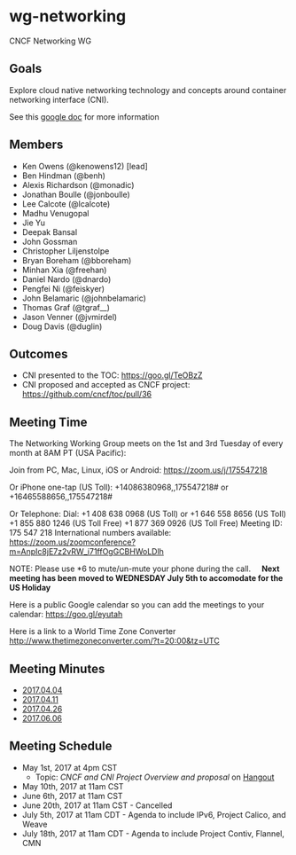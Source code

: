 # wg-networking

CNCF Networking WG

## Goals

Explore cloud native networking technology and concepts around container networking interface (CNI).

See this [google doc](https://docs.google.com/document/d/15uuifCseiyUk5kPfnX5Cdj4VNjo79KkmFxm-_HisR3M/edit?usp=sharing) for more information

## Members

* Ken Owens (@kenowens12) [lead]
* Ben Hindman (@benh)
* Alexis Richardson (@monadic)
* Jonathan Boulle (@jonboulle)
* Lee Calcote (@lcalcote)
* Madhu Venugopal
* Jie Yu
* Deepak Bansal
* John Gossman
* Christopher Liljenstolpe
* Bryan Boreham (@bboreham)
* Minhan Xia (@freehan)
* Daniel Nardo (@dnardo)
* Pengfei Ni (@feiskyer)
* John Belamaric (@johnbelamaric)
* Thomas Graf (@tgraf__)
* Jason Venner (@jvmirdel)
* Doug Davis (@duglin)

## Outcomes

* CNI presented to the TOC: https://goo.gl/TeOBzZ
* CNI proposed and accepted as CNCF project: https://github.com/cncf/toc/pull/36

## Meeting Time

The Networking Working Group meets on the 1st and 3rd Tuesday of every month at 8AM PT (USA Pacific):

Join from PC, Mac, Linux, iOS or Android: https://zoom.us/j/175547218

Or iPhone one-tap (US Toll):  +14086380968,,175547218# or +16465588656,,175547218#

Or Telephone:
    Dial: +1 408 638 0968 (US Toll) or +1 646 558 8656 (US Toll)
    +1 855 880 1246 (US Toll Free)
    +1 877 369 0926 (US Toll Free)
    Meeting ID: 175 547 218
    International numbers available: https://zoom.us/zoomconference?m=AnpIc8jE7z2vRW_i71ffOgGCBHWoLDlh
    
NOTE: Please use *6 to mute/un-mute your phone during the call.
    
**Next meeting has been moved to WEDNESDAY July 5th to accomodate for the US Holiday**
    
Here is a public Google calendar so you can add the meetings to your calendar: https://goo.gl/eyutah

Here is a link to a World Time Zone Converter http://www.thetimezoneconverter.com/?t=20:00&tz=UTC

## Meeting Minutes

* [2017.04.04](https://docs.google.com/document/d/1rtbk27edum429Q5sEM5IP5FIu2i3qm7naXhZxFFJWs4/edit#) 
* [2017.04.11 ](https://docs.google.com/document/d/1pe5uT_kYJE5zpIMIUE-g9l1ycRF9phOYTq4bcCcSXdw/edit?usp=sharing)
* [2017.04.26](https://docs.google.com/document/d/1g0urMfnlWcDeIqxWtxyEwhMbcjYz4tSvKeAhDCjNT-Q/edit?usp=sharing)
* [2017.06.06](https://docs.google.com/document/d/11oqkQ2OM8120tstCjbwfZ-1RqKyKtVd7c2jCUfiKWfo/edit?usp=sharing)

## Meeting Schedule

* May 1st, 2017 at 4pm CST
  * Topic: _CNCF and CNI Project Overview and proposal_ on [Hangout](https://plus.google.com/hangouts/_/calendar/a2VuY2hyaXN0aW5lb3dlbnNAZ21haWwuY29t.17hnl4inmofpbopu0t7q10k5j8)
* May 10th, 2017 at 11am CST
* June 6th, 2017 at 11am CST
* June 20th, 2017 at 11am CST - Cancelled
* July 5th, 2017 at 11am CDT - Agenda to include IPv6, Project Calico, and Weave
* July 18th, 2017 at 11am CDT - Agenda to include Project Contiv, Flannel, CMN
